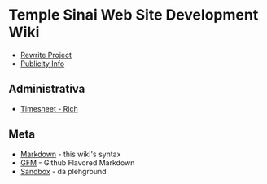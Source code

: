 # Temple Sinai Web Site Development Wiki




- [Rewrite Project](rewrite.md)
- [Publicity Info](publicity.md)



## Administrativa

- [Timesheet - Rich](timesheet-rt.csv)


## Meta

- [Markdown](https://daringfireball.net/projects/markdown/) - this wiki's syntax
- [GFM](https://github.github.com/gfm/) - Github Flavored Markdown
- [Sandbox](sandbox.md) - da plehground

